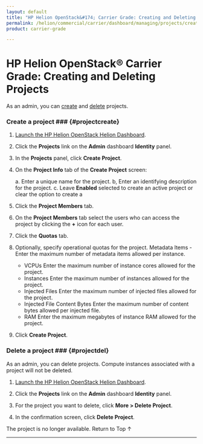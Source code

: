 ```yaml
---
layout: default
title: "HP Helion OpenStack&#174; Carrier Grade: Creating and Deleting Projects"
permalink: /helion/commercial/carrier/dashboard/managing/projects/creating/
product: carrier-grade

---
```

<!--PUBLISHED-->

<script>

function PageRefresh {
onLoad="window.refresh"
}

PageRefresh();

</script>

<!--
<p style="font-size: small;"> <a href="/helion/commercial/carrier/ga1/install/">&#9664; PREV</a> | <a href="/helion/commercial/carrier/ga1/install-overview/">&#9650; UP</a> | <a href="/helion/commercial/carrier/ga1/">NEXT &#9654;</a></p> 
-->

# HP Helion OpenStack&#174; Carrier Grade: Creating and Deleting Projects

As an admin, you can [create](#projectcreate) and [delete](#projectsdel) projects. 

### Create a project ### {#projectcreate}

1. [Launch the HP Helion OpenStack Helion Dashboard](/helion/openstack/carrier/dashboard/login/).

2. Click the **Projects** link on the **Admin** dashboard **Identity** panel.

3. In the **Projects** panel, click **Create Project**.

4. On the **Project Info** tab of the **Create Project** screen:

	a. Enter a unique name for the project.
	b, Enter an identifying description for the project.
	c. Leave **Enabled** selected to create an active project or clear the option to create a 

5. Click the **Project Members** tab. 

6. On the **Project Members** tab select the users who can access the project by clicking the **+** icon for each user.

7. Click the **Quotas** tab. 

8. Optionally, specify operational quotas for the project.     Metadata Items - Enter the maximum number of metadata items allowed per instance.

	* VCPUs Enter the maximum number of instance cores allowed for the project.
	* Instances Enter the maximum number of instances allowed for the project.
	* Injected Files Enter the maximum number of injected files allowed for the project.
	* Injected File Content Bytes Enter the maximum number of content bytes allowed per injected file.
	* RAM Enter the maximum megabytes of instance RAM allowed for the project.

9. Click **Create Project**.

### Delete a project ### {#projectdel}

As an admin, you can delete projects. Compute instances associated with a project will not be deleted.

1. [Launch the HP Helion OpenStack Helion Dashboard](/helion/openstack/carrier/dashboard/login/).

2. Click the **Projects** link on the **Admin** dashboard **Identity** panel.

3. For the project you want to delete, click **More &gt; Delete Project**.

4. In the confirmation screen, click **Delete Project**.
<p>The project is no longer available.  <a href="#top" style="padding:14px 0px 14px 0px; text-decoration: none;"> Return to Top &#8593; </a></p>

----
